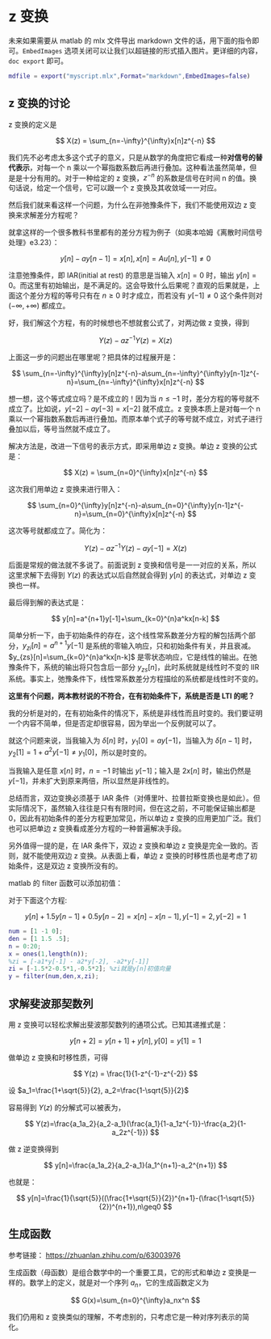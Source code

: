 # z 变换

未来如果需要从 matlab 的 mlx 文件导出 markdown 文件的话，用下面的指令即可。`EmbedImages` 选项关闭可以让我们以超链接的形式插入图片。更详细的内容，`doc export` 即可。

```matlab
mdfile = export("myscript.mlx",Format="markdown",EmbedImages=false)
```


## z 变换的讨论

z 变换的定义是

$$
X(z) = \sum_{n=-\infty}^{\infty}x[n]z^{-n}
$$

我们先不必考虑太多这个式子的意义，只是从数学的角度把它看成一种**对信号的替代表示**，对每一个 n 乘以一个幂指数系数后再进行叠加。这种看法虽然简单，但是是十分有用的。对于一种给定的 z 变换，$z^{-n}$ 的系数是信号在时间 n 的值。换句话说，给定一个信号，它可以跟一个 z 变换及其收敛域一一对应。

然后我们就来看这样一个问题，为什么在非弛豫条件下，我们不能使用双边 z 变换来求解差分方程呢？

就拿这样的一个很多教科书里都有的差分方程为例子（如奥本哈姆《离散时间信号处理》e3.23）：

$$
y[n]-ay[n-1]=x[n], x[n]=Au[n], y[-1] \neq 0
$$

注意弛豫条件，即 IAR(initial at rest) 的意思是当输入 $x[n]=0$ 时，输出 $y[n]=0$。而这里有初始输出，是不满足的。这会导致什么后果呢？直观的后果就是，上面这个差分方程的等号只有在 $n \geq 0$ 时才成立，而若没有 $y[-1]\neq 0$ 这个条件则对 $(-\infty,+\infty)$ 都成立。

好，我们解这个方程，有的时候想也不想就套公式了，对两边做 z 变换，得到

$$
Y(z)-az^{-1}Y(z) = X(z)
$$

上面这一步的问题出在哪里呢？把具体的过程展开是：

$$
\sum_{n=-\infty}^{\infty}y[n]z^{-n}-a\sum_{n=-\infty}^{\infty}y[n-1]z^{-n}=\sum_{n=-\infty}^{\infty}x[n]z^{-n}
$$

想一想，这个等式成立吗？是不成立的！因为当 $n\leq-1$ 时，差分方程的等号就不成立了。比如说，$y[-2]-ay[-3]=x[-2]$ 就不成立。z 变换本质上是对每一个 n 乘以一个幂指数系数后再进行叠加。而原本单个式子的等号就不成立，对式子进行叠加以后，等号当然就不成立了。

解决方法是，改进一下信号的表示方式，即采用单边 z 变换。单边 z 变换的公式是：

$$
X(z) = \sum_{n=0}^{\infty}x[n]z^{-n}
$$

这次我们用单边 z 变换来进行带入：

$$
\sum_{n=0}^{\infty}y[n]z^{-n}-a\sum_{n=0}^{\infty}y[n-1]z^{-n}=\sum_{n=0}^{\infty}x[n]z^{-n}
$$

这次等号就都成立了。简化为：

$$
Y(z) - az^{-1}Y(z) - ay[-1] = X(z)
$$

后面是常规的做法就不多说了。前面说到 z 变换和信号是一一对应的关系，所以这里求解下去得到 $Y(z)$ 的表达式以后自然就会得到 $y[n]$ 的表达式，对单边 z 变换也一样。

最后得到解的表达式是：

$$
y[n]=a^{n+1}y[-1]+\sum_{k=0}^{n}a^kx[n-k]
$$

简单分析一下，由于初始条件的存在，这个线性常系数差分方程的解包括两个部分，$y_{zi}[n]=a^{n+1}y[-1]$ 是系统的零输入响应，只和初始条件有关，并且衰减。$y_{zs}[n]=\sum_{k=0}^{n}a^kx[n-k]$ 是零状态响应，它是线性的输出。在弛豫条件下，系统的输出将只包含后一部分 $y_{zs}[n]$，此时系统就是线性时不变的 IIR 系统。事实上，弛豫条件下，线性常系数差分方程描绘的系统都是线性时不变的。

**这里有个问题，两本教材说的不符合，在有初始条件下，系统是否是 LTI 的呢？**

我的分析是对的，在有初始条件的情况下，系统是非线性而且时变的。我们要证明一个内容不简单，但是否定却很容易，因为举出一个反例就可以了。

就这个问题来说，当我输入为 $\delta[n]$ 时，$y_1[0]=ay[-1]$，当输入为 $\delta[n-1]$ 时，$y_2[1]=1+a^2y[-1]\neq y_1[0]$，所以是时变的。

当我输入是任意 $x[n]$ 时，$n = -1$ 时输出 $y[-1]$；输入是 $2x[n]$ 时，输出仍然是 $y[-1]$，并未扩大到原来两倍，所以显然是非线性的。

总结而言，双边变换必须基于 IAR 条件（对傅里叶、拉普拉斯变换也是如此）。但实际情况下，虽然输入往往是只有有限时间，但在这之前，不可能保证输出都是 0，因此有初始条件的差分方程更加常见，所以单边 z 变换的应用更加广泛。我们也可以把单边 z 变换看成差分方程的一种普遍解决手段。

另外值得一提的是，在 IAR 条件下，双边 z 变换和单边 z 变换是完全一致的。否则，就不能使用双边 z 变换。从表面上看，单边 z 变换的时移性质也是考虑了初始条件，这是双边 z 变换所没有的。

matlab 的 filter 函数可以添加初值：

对于下面这个方程:

$$
y[n]+1.5y[n-1]+0.5y[n-2]=x[n]-x[n-1], y[-1]=2, y[-2]=1
$$

```matlab
num = [1 -1 0];
den = [1 1.5 .5];
n = 0:20;
x = ones(1,length(n));
%zi = [-a1*y[-1] - a2*y[-2], -a2*y[-1]]
zi = [-1.5*2-0.5*1,-0.5*2]; %zi就是y[n]初值向量
y = filter(num,den,x,zi);
```

## 求解斐波那契数列

用 z 变换可以轻松求解出斐波那契数列的通项公式。已知其递推式是：

$$
y[n+2]=y[n+1]+y[n], y[0]=y[1]=1
$$

做单边 z 变换和时移性质，可得

$$
Y(z) = \frac{1}{1-z^{-1}-z^{-2}}
$$

设 $a_1=\frac{1+\sqrt{5}}{2}, a_2=\frac{1-\sqrt{5}}{2}$

容易得到 $Y(z)$ 的分解式可以被表为，

$$
Y(z)=\frac{a_1a_2}{a_2-a_1}(\frac{a_1}{1-a_1z^{-1}}-\frac{a_2}{1-a_2z^{-1}})
$$

做 z 逆变换得到

$$
y[n]=\frac{a_1a_2}{a_2-a_1}(a_1^{n+1}-a_2^{n+1})
$$

也就是：

$$
y[n]=\frac{1}{\sqrt{5}}((\frac{1+\sqrt{5}}{2})^{n+1}-(\frac{1-\sqrt{5}}{2})^{n+1}),n\geq0
$$

## 生成函数

参考链接：
<https://zhuanlan.zhihu.com/p/63003976>

生成函数（母函数）是组合数学中的一个重要工具，它的形式和单边 z 变换是一样的。数学上的定义，就是对一个序列 $a_n$，它的生成函数定义为 

$$
G(x)=\sum_{n=0}^{\infty}a_nx^n
$$

我们仍用和 z 变换类似的理解，不考虑别的，只考虑它是一种对序列表示的简化。